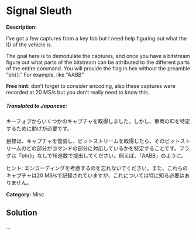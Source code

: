 # Signal Sleuth

**Description:**

I’ve got a few captures from a key fob but I need help figuring out what the ID of the vehicle is.  

The goal here is to demodulate the captures, and once you have a bitstream figure out what parts of the bitstream can be attributed to the different parts of the entire command. You will provide the flag in hex without the preamble “bh{}.” For example, like “AABB”

**Free hint:** don’t forget to consider encoding, also these captures were recorded at 20 MS/s but you don’t really need to know this.

##### **Translated to Japanese:**
キーフォブからいくつかのキャプチャを取得しました。しかし、車両のIDを特定するために助けが必要です。

目標は、キャプチャを復調し、ビットストリームを取得したら、そのビットストリームのどの部分がコマンドの部分に対応しているかを特定することです。フラグは「bh{}」なしで16進数で提出してください。例えば、「AABB」のように。

ヒント: エンコーディングを考慮するのを忘れないでください。また、これらのキャプチャは20 MS/sで記録されていますが、これについては特に知る必要はありません。

**Category:** Misc

## Solution

...
